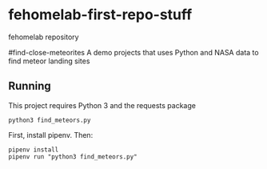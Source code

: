 # fehomelab-first-repo-stuff
fehomelab repository

#find-close-meteorites
A demo projects that uses Python and NASA data to find meteor landing sites

## Running
This project requires Python 3 and the requests package

`python3 find_meteors.py`

First, install pipenv. Then:

```
pipenv install
pipenv run "python3 find_meteors.py"
```
